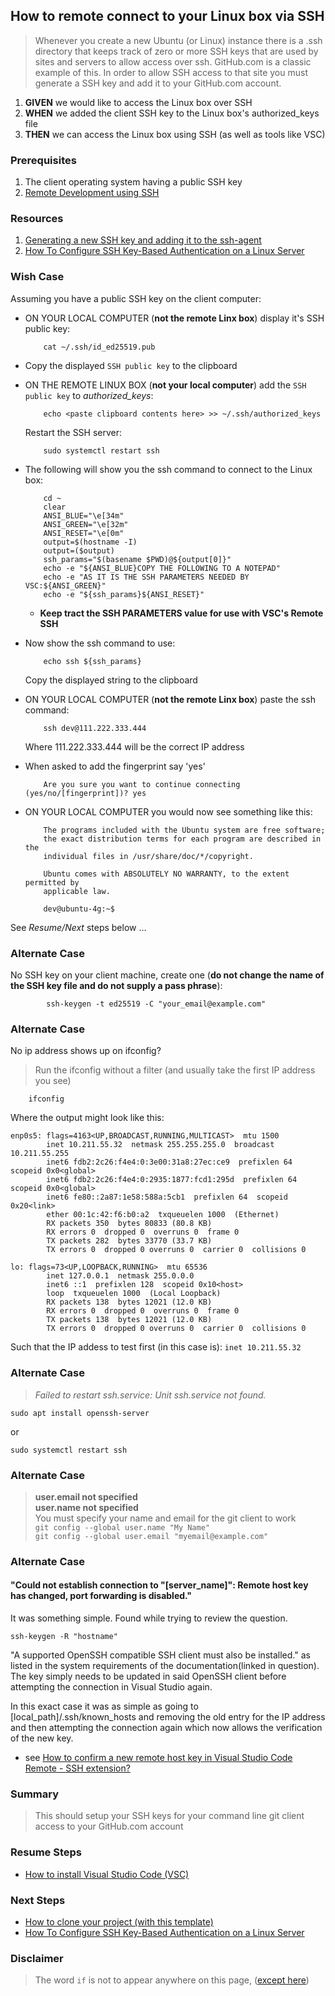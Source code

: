 
## How to remote connect to your Linux box via SSH
> Whenever you create a new Ubuntu (or Linux) instance there is a .ssh directory that keeps track of zero or more SSH keys that are used by sites and servers to allow access over ssh. GitHub.com is a classic example of this. In order to allow SSH access to that site you must generate a SSH key and add it to your GitHub.com account.

 1. **GIVEN** we would like to access the Linux box over SSH
 2. **WHEN** we added the client SSH key to the Linux box's authorized_keys file
 3. **THEN** we can access the Linux box using SSH (as well as tools like VSC)

### Prerequisites
 1. The client operating system having a public SSH key
 2. [Remote Development using SSH](https://code.visualstudio.com/docs/remote/ssh)

### Resources
 1. [Generating a new SSH key and adding it to the ssh-agent](https://docs.github.com/en/authentication/connecting-to-github-with-ssh/generating-a-new-ssh-key-and-adding-it-to-the-ssh-agent)
 2. [How To Configure SSH Key-Based Authentication on a Linux Server](https://www.digitalocean.com/community/tutorials/how-to-configure-ssh-key-based-authentication-on-a-linux-server)

### Wish Case
Assuming you have a public SSH key on the client computer:

  - ON YOUR LOCAL COMPUTER (**not the remote Linx box**) display it's SSH public key:

            cat ~/.ssh/id_ed25519.pub 

  - Copy the displayed `SSH public key` to the clipboard

  - ON THE REMOTE LINUX BOX (**not your local computer**) add the `SSH public key` to *authorized_keys*:

            echo <paste clipboard contents here> >> ~/.ssh/authorized_keys 

      Restart the SSH server:

            sudo systemctl restart ssh

  - The following will show you the ssh command to connect to the Linux box:

            cd ~
            clear
            ANSI_BLUE="\e[34m"
            ANSI_GREEN="\e[32m"
            ANSI_RESET="\e[0m"
            output=$(hostname -I)
            output=($output)
            ssh_params="$(basename $PWD)@${output[0]}"
            echo -e "${ANSI_BLUE}COPY THE FOLLOWING TO A NOTEPAD"
            echo -e "AS IT IS THE SSH PARAMETERS NEEDED BY VSC:${ANSI_GREEN}"
            echo -e "${ssh_params}${ANSI_RESET}"

    - **Keep tract the SSH PARAMETERS value for use with VSC's Remote SSH**

  - Now show the ssh command to use:

            echo ssh ${ssh_params}

      Copy the displayed string to the clipboard

  - ON YOUR LOCAL COMPUTER (**not the remote Linx box**) paste the ssh command:

            ssh dev@111.222.333.444

      Where 111.222.333.444 will be the correct IP address

  - When asked to add the fingerprint say 'yes'

            Are you sure you want to continue connecting (yes/no/[fingerprint])? yes

  - ON YOUR LOCAL COMPUTER you would now see something like this:

            The programs included with the Ubuntu system are free software;
            the exact distribution terms for each program are described in the
            individual files in /usr/share/doc/*/copyright.

            Ubuntu comes with ABSOLUTELY NO WARRANTY, to the extent permitted by
            applicable law.

            dev@ubuntu-4g:~$ 

  See *Resume/Next* steps below ... 

### Alternate Case
No SSH key on your client machine, create one (**do not change the name of the SSH key file and do not supply a pass phrase**):
```
		ssh-keygen -t ed25519 -C "your_email@example.com"
```

### Alternate Case
No ip address shows up on ifconfig?
> Run the ifconfig without a filter (and usually take the first IP address you see)
```
    ifconfig
```
Where the output might look like this:
```
enp0s5: flags=4163<UP,BROADCAST,RUNNING,MULTICAST>  mtu 1500
        inet 10.211.55.32  netmask 255.255.255.0  broadcast 10.211.55.255
        inet6 fdb2:2c26:f4e4:0:3e00:31a8:27ec:ce9  prefixlen 64  scopeid 0x0<global>
        inet6 fdb2:2c26:f4e4:0:2935:1877:fcd1:295d  prefixlen 64  scopeid 0x0<global>
        inet6 fe80::2a87:1e58:588a:5cb1  prefixlen 64  scopeid 0x20<link>
        ether 00:1c:42:f6:b0:a2  txqueuelen 1000  (Ethernet)
        RX packets 350  bytes 80833 (80.8 KB)
        RX errors 0  dropped 0  overruns 0  frame 0
        TX packets 282  bytes 33770 (33.7 KB)
        TX errors 0  dropped 0 overruns 0  carrier 0  collisions 0

lo: flags=73<UP,LOOPBACK,RUNNING>  mtu 65536
        inet 127.0.0.1  netmask 255.0.0.0
        inet6 ::1  prefixlen 128  scopeid 0x10<host>
        loop  txqueuelen 1000  (Local Loopback)
        RX packets 138  bytes 12021 (12.0 KB)
        RX errors 0  dropped 0  overruns 0  frame 0
        TX packets 138  bytes 12021 (12.0 KB)
        TX errors 0  dropped 0 overruns 0  carrier 0  collisions 0

```
Such that the IP addess to test first (in this case is): ` inet 10.211.55.32 `

### Alternate Case
> *Failed to restart ssh.service: Unit ssh.service not found.*
```
sudo apt install openssh-server
```
or
```
sudo systemctl restart ssh
```
### Alternate Case
> **user.email not specified**<br/>
> **user.name not specified**<br/>
> You must specify your name and email for the git client to work<br/>
>  `git config --global user.name "My Name"`<br/>
> `git config --global user.email "myemail@example.com"`

### Alternate Case
#### "Could not establish connection to "[server_name]": Remote host key has changed, port forwarding is disabled."
It was something simple. Found while trying to review the question.
```
ssh-keygen -R "hostname"
```

"A supported OpenSSH compatible SSH client must also be installed." as listed in the system requirements of the documentation(linked in question). The key simply needs to be updated in said OpenSSH client before attempting the connection in Visual Studio again.

In this exact case it was as simple as going to [local_path]/.ssh/known_hosts and removing the old entry for the IP address and then attempting the connection again which now allows the verification of the new key.
- see [How to confirm a new remote host key in Visual Studio Code Remote - SSH extension?](https://stackoverflow.com/questions/64758096/how-to-confirm-a-new-remote-host-key-in-visual-studio-code-remote-ssh-extensio)

### Summary
> This should setup your SSH keys for your command line git client access to your GitHub.com account

### Resume Steps

- [How to install Visual Studio Code (VSC)](https://github.com/perriera/for_interfaces/tree/main/vsc)

### Next Steps
- [How to clone your project (with this template)](https://github.com/perriera/extras_dbo/blob/dev/docs/CLONE.md)
- [How To Configure SSH Key-Based Authentication on a Linux Server](https://www.digitalocean.com/community/tutorials/how-to-configure-ssh-key-based-authentication-on-a-linux-server)

### Disclaimer
> The word `if` is not to appear anywhere on this page, ([except here](https://en.wikipedia.org/wiki/Knights_Who_Say_%22Ni!%22))
